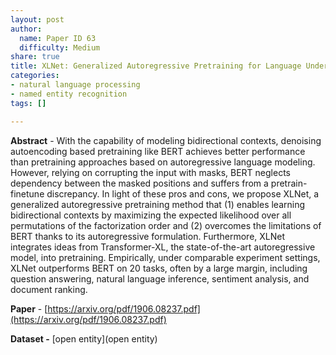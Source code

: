 ```yaml
---
layout: post
author:
  name: Paper ID 63
  difficulty: Medium
share: true
title: XLNet: Generalized Autoregressive Pretraining for Language Understanding
categories:
- natural language processing
- named entity recognition
tags: []

---
```

**Abstract** - With the capability of modeling bidirectional contexts, denoising autoencoding based pretraining like BERT achieves better performance than pretraining approaches based on autoregressive language modeling. However, relying on corrupting the input with masks, BERT neglects dependency between the masked positions and suffers from a pretrain-finetune discrepancy. In light of these pros and cons, we propose XLNet, a generalized autoregressive pretraining method that (1) enables learning bidirectional contexts by maximizing the expected likelihood over all permutations of the factorization order and (2) overcomes the limitations of BERT thanks to its autoregressive formulation. Furthermore, XLNet integrates ideas from Transformer-XL, the state-of-the-art autoregressive model, into pretraining. Empirically, under comparable experiment settings, XLNet outperforms BERT on 20 tasks, often by a large margin, including question answering, natural language inference, sentiment analysis, and document ranking.

**Paper** - [https://arxiv.org/pdf/1906.08237.pdf](https://arxiv.org/pdf/1906.08237.pdf)

**Dataset -** [open entity](open entity)
    